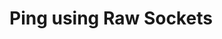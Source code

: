 <h1> Ping using Raw Sockets </h1>
<src="https://github.com/suyashdamle/Miscellaneous/blob/master/Ping/Screenshot%20from%202018-04-04%2012-35-35.png">

